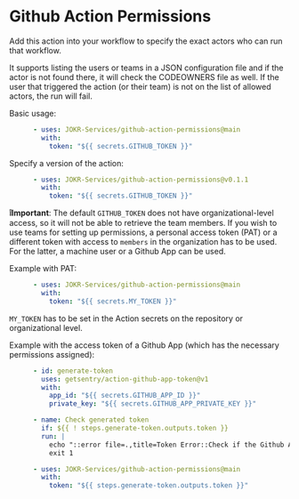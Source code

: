 # Github Action Permissions
Add this action into your workflow to specify the exact actors who can run that workflow.

It supports listing the users or teams in a JSON configuration file and if the actor is not found there, it will check the CODEOWNERS file as well. If the user that triggered the action (or their team) is not on the list of allowed actors, the run will fail.

Basic usage:
```yaml
      - uses: JOKR-Services/github-action-permissions@main
        with:
          token: "${{ secrets.GITHUB_TOKEN }}"
```
Specify a version of the action:
```yaml
      - uses: JOKR-Services/github-action-permissions@v0.1.1
        with:
          token: "${{ secrets.GITHUB_TOKEN }}"
```

**❕Important**: The default `GITHUB_TOKEN` does not have organizational-level access, so it will not be able to retrieve the team members. If you wish to use teams for setting up permissions, a personal access token (PAT) or a different token with access to `members` in the organization has to be used. For the latter, a machine user or a Github App can be used.

Example with PAT:
```yaml
      - uses: JOKR-Services/github-action-permissions@main
        with:
          token: "${{ secrets.MY_TOKEN }}"
```
`MY_TOKEN` has to be set in the Action secrets on the repository or organizational level.

Example with the access token of a Github App (which has the necessary permissions assigned):
```yaml
      - id: generate-token
        uses: getsentry/action-github-app-token@v1
        with:
          app_id: "${{ secrets.GITHUB_APP_ID }}"
          private_key: "${{ secrets.GITHUB_APP_PRIVATE_KEY }}"

      - name: Check generated token
        if: ${{ ! steps.generate-token.outputs.token }}
        run: |
          echo "::error file=.,title=Token Error::Check if the Github App is installed in the repository/organization and the private key/app id are correct."
          exit 1

      - uses: JOKR-Services/github-action-permissions@main
        with:
          token: "${{ steps.generate-token.outputs.token }}"
```

